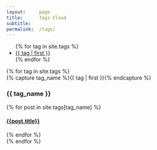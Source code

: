 ```yaml
---
layout: 	page
title: 		Tags Cloud
subtitle:	
permalink:	/tags/
---
```


<ul class="tag-cloud">
{% for tag in site.tags %}
  <li style="font-size: {{ tag | last | size | times: 4 | plus: 80 }}%">
    <a href="#{{ tag | first | slugize }}">
      {{ tag | first }}
    </a>
  </li>
{% endfor %}
</ul>

<div id="archives">
{% for tag in site.tags %}
  <div class="archive-group">
    {% capture tag_name %}{{ tag | first }}{% endcapture %}
    <h3 id="#{{ tag_name | slugize }}">{{ tag_name }}</h3>
    <a name="{{ tag_name | slugize }}"></a>
    {% for post in site.tags[tag_name] %}
    <article class="archive-item">
      <h4><a href="{{ root_url }}{{ post.url }}">{{post.title}}</a></h4>
    </article>
    {% endfor %}
  </div>
{% endfor %}
</div>
